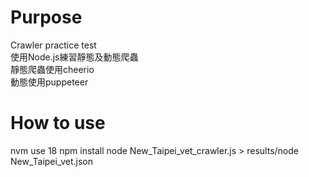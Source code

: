 # Purpose
Crawler practice test<br/>
使用Node.js練習靜態及動態爬蟲<br/>
靜態爬蟲使用cheerio<br/>
動態使用puppeteer<br/>

# How to use
nvm use 18
npm install
node New_Taipei_vet_crawler.js > results/node New_Taipei_vet.json
